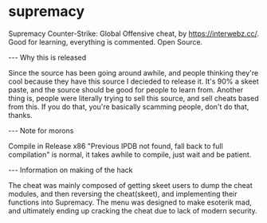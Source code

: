 # supremacy
Supremacy Counter-Strike: Global Offensive cheat, by https://interwebz.cc/. Good for learning, everything is commented. Open Source.

--- Why this is released

Since the source has been going around awhile, and people thinking they're cool because they have this source I decieded to release it.
It's 90% a skeet paste, and the source should be good for people to learn from. Another thing is, people were literally trying to sell this source, and sell cheats based from this. If you do that, you're basically scamming people, don't do that, thanks.

--- Note for morons

Compile in Release x86
"Previous IPDB not found, fall back to full compilation" is normal, it takes awhile to compile, just wait and be patient.  

--- Information on making of the hack

The cheat was mainly composed of getting skeet users to dump the cheat modules, and then reversing the cheat(skeet), and implementing their functions into Supremacy. The menu was designed to make esoterik mad, and ultimately ending up cracking the cheat due to lack of modern security.
